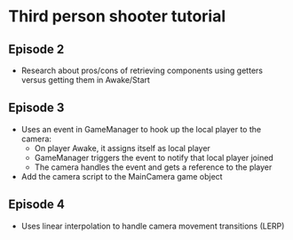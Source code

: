 # Third person shooter tutorial

## Episode 2

- Research about pros/cons of retrieving components using getters versus getting them in Awake/Start

## Episode 3

- Uses an event in GameManager to hook up the local player to the camera:
  - On player Awake, it assigns itself as local player
  - GameManager triggers the event to notify that local player joined
  - The camera handles the event and gets a reference to the player
- Add the camera script to the MainCamera game object

## Episode 4

- Uses linear interpolation to handle camera movement transitions (LERP)
